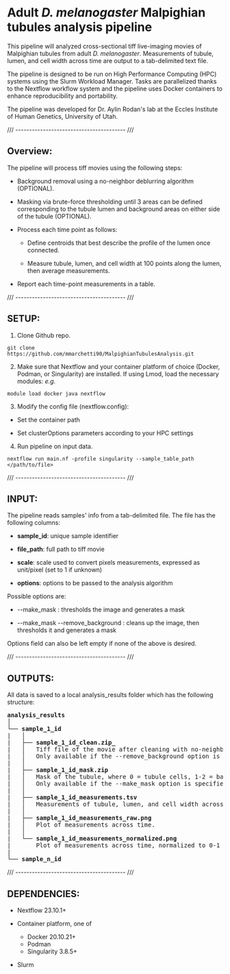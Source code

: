 # Adult *D. melanogaster* Malpighian tubules analysis pipeline

This pipeline will analyzed cross-sectional tiff live-imaging movies of Malpighian tubules from adult *D. melanogaster*. Measurements of tubule, lumen, and cell width across time are output to a tab-delimited text file.

The pipeline is designed to be run on High Performance Computing (HPC) systems using the Slurm Workload Manager. Tasks are parallelized thanks to the Nextflow workflow system and the pipeline uses Docker containers to enhance reproducibility and portability.

The pipeline was developed for Dr. Aylin Rodan's lab at the Eccles Institute of Human Genetics, University of Utah.

/// ---------------------------------------- ///

## Overview:

The pipeline will process tiff movies using the following steps:

* Background removal using a no-neighbor deblurring algorithm (OPTIONAL).

* Masking via brute-force thresholding until 3 areas can be defined corresponding to the tubule lumen and background areas on either side of the tubule (OPTIONAL).

* Process each time point as follows:

    * Define centroids that best describe the profile of the lumen once connected.

    * Measure tubule, lumen, and cell width at 100 points along the lumen, then average measurements.

* Report each time-point measurements in a table.

/// ---------------------------------------- ///

## SETUP:

1. Clone Github repo.

```
git clone https://github.com/mmarchetti90/MalpighianTubulesAnalysis.git
```

2. Make sure that Nextflow and your container platform of choice (Docker, Podman, or Singularity) are installed. If using Lmod, load the necessary modules: *e.g.*

```
module load docker java nextflow 
```

3. Modify the config file (nextflow.config):

* Set the container path

* Set clusterOptions parameters according to your HPC settings

4. Run pipeline on input data.

```
nextflow run main.nf -profile singularity --sample_table_path </path/to/file>
```

/// ---------------------------------------- ///

## INPUT:

The pipeline reads samples' info from a tab-delimited file.
The file has the following columns:

* **sample_id**: unique sample identifier

* **file_path**: full path to tiff movie

* **scale**: scale used to convert pixels measurements, expressed as unit/pixel (set to 1 if unknown)

* **options**: options to be passed to the analysis algorithm

Possible options are:

* --make_mask : thresholds the image and generates a mask

* --make_mask --remove_background : cleans up the image, then thresholds it and generates a mask

Options field can also be left empty if none of the above is desired.

/// ---------------------------------------- ///

## OUTPUTS:

All data is saved to a local analysis_results folder which has the following structure:

<pre>
<b>analysis_results</b>
│
└── <b>sample_1_id</b>
|   │
|   ├── <b>sample_1_id_clean.zip_</b>
|   │   Tiff file of the movie after cleaning with no-neighbor deblurring.
|   │   Only available if the --remove_background option is specified.
|   │
|   ├── <b>sample_1_id_mask.zip</b>
|   │   Mask of the tubule, where 0 = tubule cells, 1-2 = background outside the tubule, 3 = lumen.
|   │   Only available if the --make_mask option is specified.
|   │
|   ├── <b>sample_1_id_measurements.tsv</b>
|   │   Measurements of tubule, lumen, and cell width across time.
|   │
|   ├── <b>sample_1_id_measurements_raw.png</b>
|   │   Plot of measurements across time.
|   │
|   └── <b>sample_1_id_measurements_normalized.png</b>
|       Plot of measurements across time, normalized to 0-1 scale.
|
└── <b>sample_n_id</b>
</pre>

/// ---------------------------------------- ///

## DEPENDENCIES:

* Nextflow 23.10.1+

* Container platform, one of
    * Docker 20.10.21+
    * Podman
    * Singularity 3.8.5+

* Slurm
